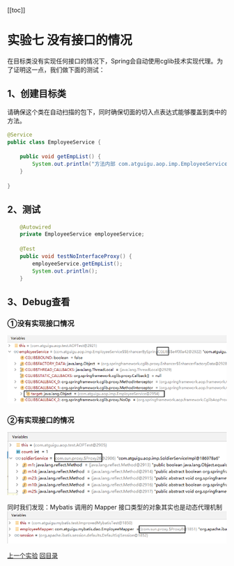 [[toc]]

# 实验七 没有接口的情况

在目标类没有实现任何接口的情况下，Spring会自动使用cglib技术实现代理。为了证明这一点，我们做下面的测试：

## 1、创建目标类

请确保这个类在自动扫描的包下，同时确保切面的切入点表达式能够覆盖到类中的方法。

```java
@Service
public class EmployeeService {
    
    public void getEmpList() {
        System.out.println("方法内部 com.atguigu.aop.imp.EmployeeService.getEmpList");
    }
    
}
```



## 2、测试

```java
    @Autowired
    private EmployeeService employeeService;
    
    @Test
    public void testNoInterfaceProxy() {
        employeeService.getEmpList();
        System.out.println();
    }
```



## 3、Debug查看

### ①没有实现接口情况

![images](../images/img029.png)



### ②有实现接口的情况

![images](../images/img030.png)



同时我们发现：Mybatis 调用的 Mapper 接口类型的对象其实也是动态代理机制
![images](../images/img031.png)



[上一个实验](experiment06.html) [回目录](../verse05.html)
